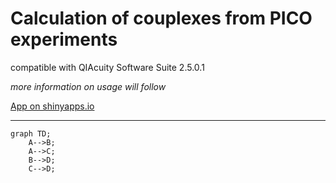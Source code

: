# Calculation of couplexes from PICO experiments

compatible with QIAcuity Software Suite 2.5.0.1

*more information on usage will follow*

[App on shinyapps.io](https://thundert.shinyapps.io/calculate_couplexes/)


---

```mermaid
graph TD;
    A-->B;
    A-->C;
    B-->D;
    C-->D;
```

<!-- (re)deploying the app

```powershell
rsconnect deploy shiny C:\Users\tl100\PycharmProjects\shiny_amulator --name thundert --title calculate_couplexes
``` -->

<!-- rename git repository
* disconnect from remote ```git remote rm origin```
* add the new remote branch ```git remote add origin https://github.com/LangeTo/calculations-pico.git```
* then set upstream branch ```git push --set-upstream origin master``` -->

<!-- might also be interesting instead of shiny: https://docs.bokeh.org/en/latest/index.html#  -->
